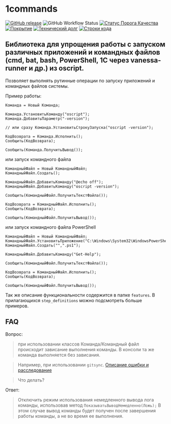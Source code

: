 # 1commands

[![GitHub release](https://img.shields.io/github/release/artbear/1commands.svg)](https://github.com/artbear/1commands/releases) 
![GitHub Workflow Status](https://img.shields.io/github/workflow/status/artbear/1commands/%D0%A2%D0%B5%D1%81%D1%82%D0%B8%D1%80%D0%BE%D0%B2%D0%B0%D0%BD%D0%B8%D0%B5?style=flat-square)
[![Статус Порога Качества](https://sonar.openbsl.ru/api/project_badges/measure?project=1commands&metric=alert_status)](https://sonar.openbsl.ru/dashboard?id=1commands) 
[![Покрытие](https://sonar.openbsl.ru/api/project_badges/measure?project=1commands&metric=coverage)](https://sonar.openbsl.ru/dashboard?id=1commands)
[![Технический долг](https://sonar.openbsl.ru/api/project_badges/measure?project=1commands&metric=sqale_index)](https://sonar.openbsl.ru/dashboard?id=1commands)
[![Строки кода](https://sonar.openbsl.ru/api/project_badges/measure?project=1commands&metric=ncloc)](https://sonar.openbsl.ru/dashboard?id=1commands) 

<!-- [![Build Status](http://build.oscript.io/buildStatus/icon?job=oscript-library/1commands/develop)](http://build.oscript.io/job/oscript-library/job/1commands/job/develop/)
[![Build status](https://ci.appveyor.com/api/projects/status/ervidk37h9m0tgs5?svg=true)](https://ci.appveyor.com/project/artbear/1commands) -->

## Библиотека для упрощения работы c запуском различных приложений и командных файлов (cmd, bat, bash, PowerShell, 1С через vanessa-runner и др.) из oscript.

Позволяет выполнять рутинные операции по запуску приложений и командных файлов системы.

Пример работы:
```bsl
Команда = Новый Команда;

Команда.УстановитьКоманду("oscript");
Команда.ДобавитьПараметр("-version");

// или сразу Команда.УстановитьСтрокуЗапуска("oscript -version");

КодВозврата = Команда.Исполнить();
Сообщить(КодВозврата);

Сообщить(Команда.ПолучитьВывод());
```

или запуск командного файла
```bsl
КомандныйФайл = Новый КомандныйФайл;
КомандныйФайл.Создать();

КомандныйФайл.ДобавитьКоманду("@echo off");
КомандныйФайл.ДобавитьКоманду("oscript -version");

Сообщить(КомандныйФайл.ПолучитьТекстФайла());

КодВозврата = КомандныйФайл.Исполнить();
Сообщить(КодВозврата);

Сообщить(КомандныйФайл.ПолучитьВывод());
```
или запуск командного файла PowerShell
```bsl
КомандныйФайл = Новый КомандныйФайл;
КомандныйФайл.УстановитьПриложение("C:\Windows\System32\WindowsPowerShell\v1.0\powershell.exe");
КомандныйФайл.Создать("",".ps1");

КомандныйФайл.ДобавитьКоманду("Get-Help");

Сообщить(КомандныйФайл.ПолучитьТекстФайла());

КодВозврата = КомандныйФайл.Исполнить();
Сообщить(КодВозврата);

Сообщить(КомандныйФайл.ПолучитьВывод());
```

Так же описание функциональности содержится в папке `features`. В прилагающихся `step_definitions` можно подсмотреть больше примеров.

## FAQ

Вопрос:
>при использовании классов Команда/Командный файл происходит зависание выполнения команды.
В консоли та же команда выполняется без зависания.

>Например, при использовании `gitsync`. [Описание ошибки и расследование](https://github.com/artbear/1commands/issues/14)

>Что делать?

Ответ:
> Отключить режим использования немедленного вывода лога команды, использовав метод `ПоказыватьВыводНемедленно(Ложь);`
В этом случае вывод команды будет получен после завершения работы команды, а не во время ее выполнения.
